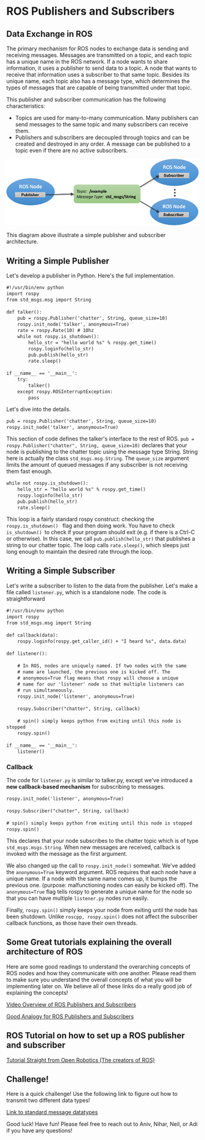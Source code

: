 # ROS Publishers and Subscribers

## Data Exchange in ROS

The primary mechanism for ROS nodes to exchange data is sending and receiving messages. Messages are transmitted on a topic, and each topic has a unique name in the ROS network. If a node wants to share information, it uses a publisher to send data to a topic. A node that wants to receive that information uses a subscriber to that same topic. Besides its unique name, each topic also has a message type, which determines the types of messages that are capable of being transmitted under that topic.

This publisher and subscriber communication has the following characteristics:

* Topics are used for many-to-many communication. Many publishers can send messages to the same topic and many subscribers can receive them.
* Publishers and subscribers are decoupled through topics and can be created and destroyed in any order. A message can be published to a topic even if there are no active subscribers.

![](../../media/ros-pub-sub.png)

This diagram above illustrate a simple publisher and subscriber architecture. 

## Writing a Simple Publisher

Let's develop a publisher in Python. Here's the full implementation. 

	#!/usr/bin/env python
	import rospy
	from std_msgs.msg import String
	
	def talker():
	    pub = rospy.Publisher('chatter', String, queue_size=10)
	    rospy.init_node('talker', anonymous=True)
	    rate = rospy.Rate(10) # 10hz
	    while not rospy.is_shutdown():
	        hello_str = "hello world %s" % rospy.get_time()
	        rospy.loginfo(hello_str)
	        pub.publish(hello_str)
	        rate.sleep()
	
	if __name__ == '__main__':
	    try:
	        talker()
	    except rospy.ROSInterruptException:
	        pass

Let's dive into the details.


	pub = rospy.Publisher('chatter', String, queue_size=10)
	rospy.init_node('talker', anonymous=True)

This section of code defines the talker's interface to the rest of ROS. `pub = rospy.Publisher("chatter", String, queue_size=10)` declares that your node is publishing to the chatter topic using the message type String. String here is actually the class `std_msgs.msg.String`. The `queue_size` argument limits the amount of queued messages if any subscriber is not receiving them fast enough.

    while not rospy.is_shutdown():
        hello_str = "hello world %s" % rospy.get_time()
        rospy.loginfo(hello_str)
        pub.publish(hello_str)
        rate.sleep()

This loop is a fairly standard rospy construct: checking the `rospy.is_shutdown() ` flag and then doing work. You have to check `is_shutdown() `to check if your program should exit (e.g. if there is a Ctrl-C or otherwise). In this case, we call `pub.publish(hello_str)` that publishes a string to our chatter topic. The loop calls `rate.sleep()`, which sleeps just long enough to maintain the desired rate through the loop.

## Writing a Simple Subscriber

Let's write a subscriber to listen to the data from the publisher. Let's make a file called `listener.py`, which is a standalone node. The code is straightforward

	#!/usr/bin/env python
	import rospy
	from std_msgs.msg import String
	
	def callback(data):
	    rospy.loginfo(rospy.get_caller_id() + "I heard %s", data.data)
	    
	def listener():
	
	    # In ROS, nodes are uniquely named. If two nodes with the same
	    # name are launched, the previous one is kicked off. The
	    # anonymous=True flag means that rospy will choose a unique
	    # name for our 'listener' node so that multiple listeners can
	    # run simultaneously.
	    rospy.init_node('listener', anonymous=True)
	
	    rospy.Subscriber("chatter", String, callback)
	
	    # spin() simply keeps python from exiting until this node is stopped
	    rospy.spin()
	
	if __name__ == '__main__':
	    listener()

### Callback

The code for `listener.py` is similar to talker.py, except we've introduced a **new callback-based mechanism** for subscribing to messages.

    rospy.init_node('listener', anonymous=True)

    rospy.Subscriber("chatter", String, callback)

    # spin() simply keeps python from exiting until this node is stopped
    rospy.spin()
    
This declares that your node subscribes to the chatter topic which is of type `std_msgs.msgs.String`. When new messages are received, callback is invoked with the message as the first argument.

We also changed up the call to `rospy.init_node()` somewhat. We've added the `anonymous=True` keyword argument. ROS requires that each node have a unique name. If a node with the same name comes up, it bumps the previous one. (purpose: malfunctioning nodes can easily be kicked off). The `anonymous=True` flag tells rospy to generate a unique name for the node so that you can have multiple `listener.py` nodes run easily.

Finally, `rospy.spin()` simply keeps your node from exiting until the node has been shutdown. Unlike `roscpp, rospy.spin()` does not affect the subscriber callback functions, as those have their own threads.

## Some Great tutorials explaining the overall architecture of ROS 
Here are some good readings to understand the overarching concepts of ROS nodes and how they communicate with one another. Please read them to make sure you understand the overall concepts of what you will be implementing later on. We believe all of these links do a really good job of explaining the concepts!


<!--[Overview of ROS Nodes](https://roboticsbackend.com/what-is-a-ros-node/)
-->
[Video Overview of ROS Publishers and Subscribers](https://www.youtube.com/watch?v=bJB9tv4ThV4)

[Good Analogy for ROS Publishers and Subscribers](https://answers.ros.org/question/185205/what-are-publishers-and-subscribers/)


## ROS Tutorial on how to set up a ROS publisher and subscriber

[Tutorial Straight from Open Robotics (The creators of ROS)](http://wiki.ros.org/ROS/Tutorials/WritingPublisherSubscriber%28python%29)


## Challenge!

Here is a quick challenge! Use the following link to figure out how to transmit two different data types!

[Link to standard message datatypes](http://wiki.ros.org/std_msgs)

Good luck! Have fun! Please feel free to reach out to Aniv, Nihar, Neil, or Adi if you have any questions!

